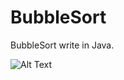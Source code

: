 # BubbleSort
BubbleSort write in Java.

![Alt Text](https://es.wikipedia.org/wiki/Ordenamiento_de_burbuja#/media/File:Bubble-sort-example-300px.gif)
